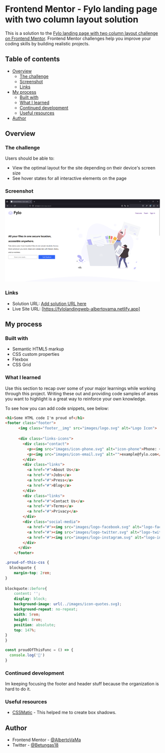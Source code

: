 # Frontend Mentor - Fylo landing page with two column layout solution

This is a solution to the [Fylo landing page with two column layout challenge on Frontend Mentor](https://www.frontendmentor.io/challenges/fylo-landing-page-with-two-column-layout-5ca5ef041e82137ec91a50f5). Frontend Mentor challenges help you improve your coding skills by building realistic projects. 

## Table of contents

- [Overview](#overview)
  - [The challenge](#the-challenge)
  - [Screenshot](#screenshot)
  - [Links](#links)
- [My process](#my-process)
  - [Built with](#built-with)
  - [What I learned](#what-i-learned)
  - [Continued development](#continued-development)
  - [Useful resources](#useful-resources)
- [Author](#author)

## Overview

### The challenge

Users should be able to:

- View the optimal layout for the site depending on their device's screen size
- See hover states for all interactive elements on the page

### Screenshot

![](evidence.png)

### Links

- Solution URL: [Add solution URL here](https://your-solution-url.com)
- Live Site URL: [https://fylolandingweb-albertovama.netlify.app]

## My process

### Built with

- Semantic HTML5 markup
- CSS custom properties
- Flexbox
- CSS Grid

### What I learned

Use this section to recap over some of your major learnings while working through this project. Writing these out and providing code samples of areas you want to highlight is a great way to reinforce your own knowledge.

To see how you can add code snippets, see below:

```html
<h1>Some HTML code I'm proud of</h1>
<footer class="footer">
      <img class="footer__img" src="images/logo.svg" alt="Logo Icon">

      <div class="links-icons">
        <div class="contact">
          <p><img src="images/icon-phone.svg" alt="icon-phone">Phone: +1-543-123-4567</p>
          <p><img src="images/icon-email.svg" alt="">example@fylo.com</p>
        </div>
        <div class="links">
          <a href="#">About Us</a>
          <a href="#">Jobs</a>
          <a href="#">Press</a>
          <a href="#">Blog</a>
        </div>
        <div class="links">
          <a href="#">Contact Us</a>
          <a href="#">Terms</a>
          <a href="#">Privacy</a>
        </div>
        <div class="social-media">
          <a href="#"><img src="images/logo-facebook.svg" alt="logo-facebook"></a>
          <a href="#"><img src="images/logo-twitter.svg" alt="logo-twitter"></a>
          <a href="#"><img src="images/logo-instagram.svg" alt="logo-instagram"></a>
        </div>
      </div>
    </footer>
```
```css
.proud-of-this-css {
  blockquote {
    margin-top: 2rem;
}

blockquote::before{
    content: '';
    display: block;
    background-image: url(../images/icon-quotes.svg);
    background-repeat: no-repeat;
    width: 5rem;
    height: 8rem;
    position: absolute;
    top: 147%;
}
}
```
```js
const proudOfThisFunc = () => {
  console.log('🎉')
}
```

### Continued development

Im keeping focusing the footer and header stuff because the organization is hard to do it.

### Useful resources

- [CSSMatic](https://www.cssmatic.com/es/box-shadow) - This helped me to create box shadows.

## Author

- Frontend Mentor - [@AlbertoVaMa](https://www.frontendmentor.io/profile/AlbertoVaMa)
- Twitter - [@Betungas18](https://x.com/Betungas18)


